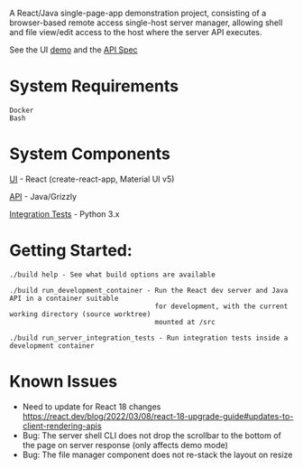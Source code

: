 
  A React/Java single-page-app demonstration project, consisting of a browser-based remote access single-host server manager, allowing shell and file view/edit access to the host where the server API executes.

  See the UI [demo](https://raw.githack.com/cloudomatic/HostManager/ui_demo/demo/index.html) and the [API Spec](https://raw.githack.com/cloudomatic/HostManager/etc/spec.html)

  # System Requirements

    Docker
    Bash

  # System Components

  [UI](https://github.com/cloudomatic/HostManager/blob/develop/ui/src/HostManagerUI.js) - React (create-react-app, Material UI v5)

  [API](https://github.com/cloudomatic/HostManager/blob/develop/server/src/main/java/io/hostmanager/ServerController.java) - Java/Grizzly

  [Integration Tests](https://github.com/cloudomatic/HostManager/blob/develop/server/src/test/python/IntegrationTests.py) - Python 3.x

  # Getting Started:
  
    ./build help - See what build options are available

    ./build run_development_container - Run the React dev server and Java API in a container suitable 
                                        for development, with the current working directory (source worktree)
                                        mounted at /src

    ./build run_server_integration_tests - Run integration tests inside a development container

  # Known Issues

  - Need to update for React 18 changes https://react.dev/blog/2022/03/08/react-18-upgrade-guide#updates-to-client-rendering-apis
  - Bug: The server shell CLI does not drop the scrollbar to the bottom of the page on server response (only affects demo mode)
  - Bug: The file manager component does not re-stack the layout on resize
    
